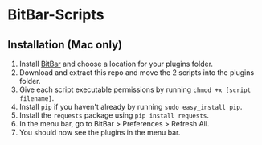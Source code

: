 # BitBar-Scripts

## Installation (Mac only)
1. Install [BitBar](https://getbitbar.com/) and choose a location for your plugins folder.
2. Download and extract this repo and move the 2 scripts into the plugins folder.
3. Give each script executable permissions by running `chmod +x [script filename]`.
4. Install `pip` if you haven't already by running `sudo easy_install pip`.
5. Install the `requests` package using `pip install requests`.
6. In the menu bar, go to BitBar > Preferences > Refresh All.
7. You should now see the plugins in the menu bar.
